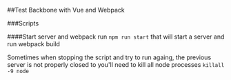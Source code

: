 ##Test Backbone with Vue and Webpack



###Scripts


####Start server and webpack
run `npm run start` that will start a server and run webpack build


Sometimes when stopping the script and try to run againg, the previous server is not properly closed to you'll need to kill all node processes `killall -9 node`